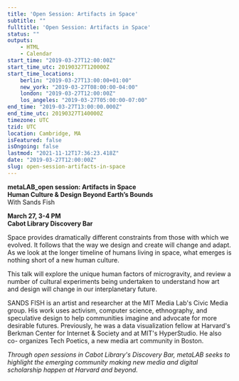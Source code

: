 ```yaml
---
title: 'Open Session: Artifacts in Space'
subtitle: ""
fulltitle: 'Open Session: Artifacts in Space'
status: ""
outputs:
    - HTML
    - Calendar
start_time: "2019-03-27T12:00:00Z"
start_time_utc: 20190327T120000Z
start_time_locations:
    berlin: "2019-03-27T13:00:00+01:00"
    new_york: "2019-03-27T08:00:00-04:00"
    london: "2019-03-27T12:00:00Z"
    los_angeles: "2019-03-27T05:00:00-07:00"
end_time: "2019-03-27T13:00:00.000Z"
end_time_utc: 20190327T140000Z
timezone: UTC
tzid: UTC
location: Cambridge, MA
isFeatured: false
isOngoing: false
lastmod: "2021-11-12T17:36:23.418Z"
date: "2019-03-27T12:00:00Z"
slug: open-session-artifacts-in-space
---
```

**metaLAB_open session: Artifacts in Space
<br />Human Culture & Design Beyond Earth’s Bounds**
<br />With Sands Fish

**March 27, 3-4 PM<br />
Cabot Library Discovery Bar**

Space provides dramatically different constraints from those with which we evolved. It follows that the way we design and create will change and adapt. As we look at the longer timeline of humans living in space, what emerges is nothing short of a new human culture. 

This talk will explore the unique human factors of microgravity, and review a number of cultural experiments being undertaken to understand how art and design will change in our interplanetary future.

SANDS FISH is an artist and researcher at the MIT Media Lab's Civic Media group. His work uses activism, computer science, ethnography, and speculative design to help communities imagine and advocate for more desirable futures. Previously, he was a data visualization fellow at Harvard's Berkman Center for Internet & Society and at MIT's HyperStudio. He also co- organizes Tech Poetics, a new media art community in Boston.

*Through open sessions in Cabot Library's Discovery Bar, metaLAB seeks to highlight the emerging community making new media and digital scholarship happen at Harvard and beyond.*